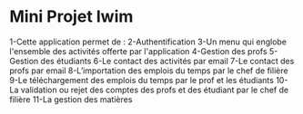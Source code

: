 # Mini Projet Iwim 
1-Cette application permet de :
2-Authentification 
3-Un menu qui englobe l'ensemble des activités offerte par l'application
4-Gestion des profs
5-Gestion des étudiants
6-Le contact des activités par email
7-Le contact des profs par email
8-L’importation des emplois du temps par le chef de filière 
9-Le téléchargement des emplois du temps par le prof et les étudiants
10-La validation ou rejet des comptes des profs et des étudiant par le chef de filière
11-La gestion des matières
